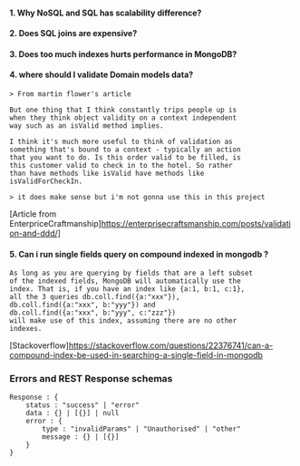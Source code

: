 #### 1. Why NoSQL and SQL has scalability difference?
#### 2. Does SQL joins are expensive?
#### 3. Does too much indexes hurts performance in MongoDB?

#### 4. where should I validate Domain models data?

    > From martin flower's article    
    
    But one thing that I think constantly trips people up is 
    when they think object validity on a context independent 
    way such as an isValid method implies.

    I think it's much more useful to think of validation as 
    something that's bound to a context - typically an action 
    that you want to do. Is this order valid to be filled, is 
    this customer valid to check in to the hotel. So rather 
    than have methods like isValid have methods like 
    isValidForCheckIn.

    > it does make sense but i'm not gonna use this in this project
    
   [Article from EnterpriceCraftmanship]https://enterprisecraftsmanship.com/posts/validation-and-ddd/]

#### 5. Can i run single fields query on compound indexed in mongodb ? 
    As long as you are querying by fields that are a left subset 
    of the indexed fields, MongoDB will automatically use the 
    index. That is, if you have an index like {a:1, b:1, c:1}, 
    all the 3 queries db.coll.find({a:"xxx"}), 
    db.coll.find({a:"xxx", b:"yyy"}) and 
    db.coll.find({a:"xxx", b:"yyy", c:"zzz"}) 
    will make use of this index, assuming there are no other 
    indexes.
   [Stackoverflow]https://stackoverflow.com/questions/22376741/can-a-compound-index-be-used-in-searching-a-single-field-in-mongodb
   
   
### Errors and REST Response schemas
    Response : {
        status : "success" | "error"
        data : {} | [{}] | null
        error : {
            type : "invalidParams" | "Unauthorised" | "other"
            message : {} | [{}]
        }
    }